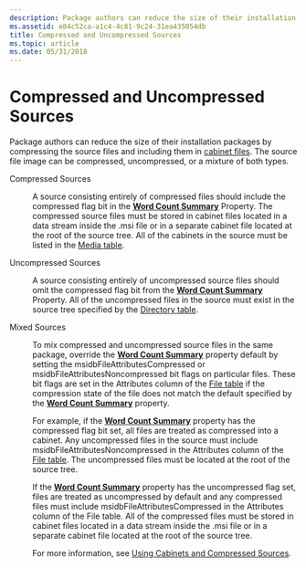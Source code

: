 ```yaml
---
description: Package authors can reduce the size of their installation packages by compressing the source files and including them in cabinet files. The source file image can be compressed, uncompressed, or a mixture of both types.
ms.assetid: e84c52ca-a1c4-4c81-9c24-31ea435054db
title: Compressed and Uncompressed Sources
ms.topic: article
ms.date: 05/31/2018
---
```


# Compressed and Uncompressed Sources

Package authors can reduce the size of their installation packages by compressing the source files and including them in [cabinet files](cabinet-files.md). The source file image can be compressed, uncompressed, or a mixture of both types.

<dl> <dt>

<span id="_____Compressed_Sources"></span><span id="_____compressed_sources"></span><span id="_____COMPRESSED_SOURCES"></span> Compressed Sources
</dt> <dd>

A source consisting entirely of compressed files should include the compressed flag bit in the [**Word Count Summary**](word-count-summary.md) Property. The compressed source files must be stored in cabinet files located in a data stream inside the .msi file or in a separate cabinet file located at the root of the source tree. All of the cabinets in the source must be listed in the [Media table](media-table.md).

</dd> <dt>

<span id="Uncompressed_Sources"></span><span id="uncompressed_sources"></span><span id="UNCOMPRESSED_SOURCES"></span>Uncompressed Sources
</dt> <dd>

A source consisting entirely of uncompressed source files should omit the compressed flag bit from the [**Word Count Summary**](word-count-summary.md) Property. All of the uncompressed files in the source must exist in the source tree specified by the [Directory table](directory-table.md).

</dd> <dt>

<span id="Mixed_Sources_____"></span><span id="mixed_sources_____"></span><span id="MIXED_SOURCES_____"></span>Mixed Sources 
</dt> <dd>

To mix compressed and uncompressed source files in the same package, override the [**Word Count Summary**](word-count-summary.md) property default by setting the msidbFileAttributesCompressed or msidbFileAttributesNoncompressed bit flags on particular files. These bit flags are set in the Attributes column of the [File table](file-table.md) if the compression state of the file does not match the default specified by the [**Word Count Summary**](word-count-summary.md) property.

For example, if the [**Word Count Summary**](word-count-summary.md) property has the compressed flag bit set, all files are treated as compressed into a cabinet. Any uncompressed files in the source must include msidbFileAttributesNoncompressed in the Attributes column of the [File table](file-table.md). The uncompressed files must be located at the root of the source tree.

If the [**Word Count Summary**](word-count-summary.md) property has the uncompressed flag set, files are treated as uncompressed by default and any compressed files must include msidbFileAttributesCompressed in the Attributes column of the File table. All of the compressed files must be stored in cabinet files located in a data stream inside the .msi file or in a separate cabinet file located at the root of the source tree.

For more information, see [Using Cabinets and Compressed Sources](using-cabinets-and-compressed-sources.md).

</dd> </dl>

 

 



